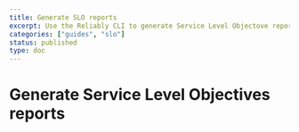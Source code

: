 ```yaml
---
title: Generate SLO reports
excerpt: Use the Reliably CLI to generate Service Level Objectove reports.
categories: ["guides", "slo"]
status: published
type: doc
---
```

# Generate Service Level Objectives reports
